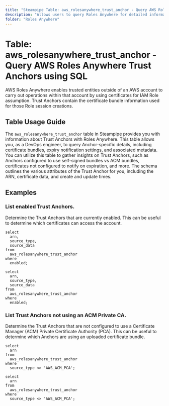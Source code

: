 ```yaml
---
title: "Steampipe Table: aws_rolesanywhere_trust_anchor - Query AWS Roles Anywhere Trust Anchors using SQL"
description: "Allows users to query Roles Anywhere for detailed information about the Trust Anchor configurations."
folder: "Roles Anywhere"
---
```


# Table: aws_rolesanywhere_trust_anchor - Query AWS Roles Anywhere Trust Anchors using SQL

AWS Roles Anywhere enables trusted entities outside of an AWS account to carry out operations within that account by using certificates for IAM Role assumption. Trust Anchors contain the certificate bundle information used for those Role session creations.

## Table Usage Guide

The `aws_rolesanywhere_trust_anchor` table in Steampipe provides you with information about Trust Anchors with Roles Anywhere. This table allows you, as a DevOps engineer, to query Anchor-specific details, including certificate bundles, expiry notification settings, and associated metadata. You can utilize this table to gather insights on Trust Anchors, such as Anchors configured to use self-signed bundles vs ACM bundles, certificates not configured to notify on expiration, and more. The schema outlines the various attributes of the Trust Anchor for you, including the ARN, certificate data, and create and update times.

## Examples

### List enabled Trust Anchors.
Determine the Trust Anchors that are currently enabled. 
This can be useful to determine which certificates can access the account.

```sql+postgres
select
  arn,
  source_type, 
  source_data
from
  aws_rolesanywhere_trust_anchor
where
  enabled;
```

```sql+sqlite
select
  arn,
  source_type, 
  source_data
from
  aws_rolesanywhere_trust_anchor
where
  enabled;
```

### List Trust Anchors not using an ACM Private CA.
Determine the Trust Anchors that are not configured to use a Certificate Manager (ACM) Private Certificate Authority (PCA).
This can be useful to determine which Anchors are using an uploaded certificate bundle.

```sql+postgres
select
  arn
from
  aws_rolesanywhere_trust_anchor
where
  source_type <> 'AWS_ACM_PCA';
```

```sql+sqlite
select
  arn
from
  aws_rolesanywhere_trust_anchor
where
  source_type <> 'AWS_ACM_PCA';
```

